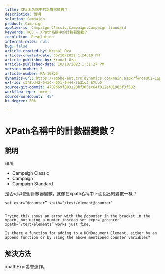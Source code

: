 ```yaml
---
title: XPath名稱中的計數器變數？
description: 說明
solution: Campaign
product: Campaign
applies-to: Campaign Classic,Campaign,Campaign Standard
keywords: KCS - XPath名稱中的計數器變數？
resolution: Resolution
internal-notes: null
bug: false
article-created-by: Krunal Oza
article-created-date: 10/18/2022 1:24:10 PM
article-published-by: Krunal Oza
article-published-date: 10/18/2022 1:31:27 PM
version-number: 3
article-number: KA-16826
dynamics-url: https://adobe-ent.crm.dynamics.com/main.aspx?forceUCI=1&pagetype=entityrecord&etn=knowledgearticle&id=949b0b22-e84e-ed11-bba2-00224808679b
exl-id: c378bd42-0436-4651-9444-fb51c3487bb5
source-git-commit: 4702b69f883128bf305ec64f012ef01903f3f582
workflow-type: tm+mt
source-wordcount: '45'
ht-degree: 20%

---
```


# XPath名稱中的計數器變數？

## 說明


環境

- Campaign Classic
- Campaign
- Campaign Standard




是否可以使用計數器變數，就像在xpath名稱中下面給出的變數一樣？


```
set expr=”@counter” xpath=”/test/element@counter”

 
Trying this shows an error with the @counter in the bracket in the xpath, but using a number instead set expr=”@counter” xpath=”/test/element1” works just fine.
 
Is there a function for adding to a DOMDocument Element, either by an append function or by using the above mentioned counter variables?
```





## 解決方法


xpathExpr將會運作。
